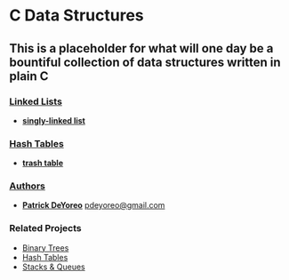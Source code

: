 # C Data Structures

## This is a placeholder for what will one day be a bountiful collection of data structures written in plain C

### [Linked Lists](linked_lists)

- __[singly-linked list](linked_lists/singly_linked_list)__

### [Hash Tables](hash_tables)

- __[trash table](hash_tables/trash_table)__

### [Authors](AUTHORS)

- __[Patrick DeYoreo](https://github.com/patrickdeyoreo/)__ <pdeyoreo@gmail.com>

### Related Projects

- [Binary Trees](https://github.com/patrickdeyoreo/holbertonschool-low_level_programming/tree/master/0x1D-binary_trees)
- [Hash Tables](https://github.com/patrickdeyoreo/holbertonschool-low_level_programming/tree/master/0x1A-hash_tables)
- [Stacks & Queues](https://github.com/patrickdeyoreo/monty)
